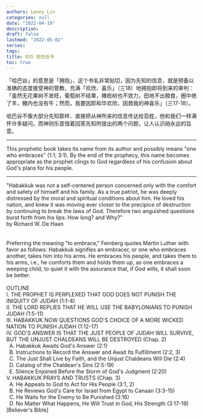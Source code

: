```yaml
---
authors: Lenny Lin
categories: null
date: "2022-04-19"
description: 
draft: false
lastmod: "2022-05-02"
series: 
tags: 
title: 035 哈巴谷书
toc: true
---
```


「哈巴谷」的意思是「拥抱」，这个书名非常贴切，因为先知的信息，就是预备以准确的态度接受神的管教、充满「欢欣、喜乐」（三18）地拥抱即将到来的审判：「虽然无花果树不发旺，葡萄树不结果，橄榄树也不效力，田地不出粮食，圈中绝了羊，棚内也没有牛；然而，我要因耶和华欢欣，因救我的神喜乐」（三17-18）。

哈巴谷不像大部分先知那样、直接把从神所来的信息传达给百姓，他和我们一样满怀许多疑问。而神则乐意借着回答先知所提出的两个问题，让人认识祂永远的旨意。  

____

This prophetic book takes its name from its author and possibly means "one who embraces" (1:1; 3:1).  By the end of the prophecy, this name becomes appropriate as the prophet clings to God regardless of his confusion about God's plans for his people.

____  

"Habakkuk was not a self-centered person concerned only with the comfort and safety of himself and his family. As a true patriot, he was deeply distressed by the moral and spiritual conditions about him. He loved his nation, and knew it was moving ever closer to the precipice of destruction by continuing to break the laws of God. Therefore two anguished questions burst forth from his lips: How long? and Why?"  
by Richard W. De Haan  
<br />  
Preferring the meaning "to embrace," Feinberg quotes Martin Luther with favor as follows:
Habakkuk signifies an embracer, or one who embraces another, takes him into his arms. He embraces his people, and takes them to his arms, i.e., he comforts them and holds them up, as one embraces a weeping child, to quiet it with the assurance that, if God wills, it shall soon be better. 
<br />  
OUTLINE  
I. THE PROPHET IS PERPLEXED THAT GOD DOES NOT PUNISH THE INIQUITY OF JUDAH (1:1-4)  
II. THE LORD REPLIES THAT HE WILL USE THE BABYLONIANS TO PUNISH JUDAH (1:5-11)  
III. HABAKKUK NOW QUESTIONS GOD'S CHOICE OF A MORE WICKED NATION TO PUNISH JUDAH (1:12-17)  
IV. GOD'S ANSWER IS THAT THE JUST PEOPLE OF JUDAH WILL SURVIVE, BUT THE UNJUST CHALDEANS WILL BE DESTROYED (Chap. 2)  
&nbsp; A. Habakkuk Awaits God's Answer (2:1)  
&nbsp; B. Instructions to Record the Answer and Await Its Fulfillment (2:2, 3)  
&nbsp; C. The Just Shall Live by Faith, and the Unjust Chaldeans Will Die (2:4)  
&nbsp; D. Catalog of the Chaldean's Sins (2:5-19)  
&nbsp; E. Silence Enjoined Before the Storm of God's Judgment (2:20)  
V. HABAKKUK PRAYS AND TRUSTS (Chap. 3)  
&nbsp; A. He Appeals to God to Act for His People (3:1, 2)  
&nbsp; B. He Reviews God's Care for Israel from Egypt to Canaan (3:3-15)  
&nbsp; C. He Waits for the Enemy to Be Punished (3:16)  
&nbsp; D. No Matter What Happens, He Will Trust in God, His Strength (3:17-19)  
[Believer's Bible]





